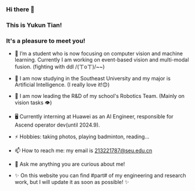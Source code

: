 ### Hi there 👋
### This is Yukun Tian!
### It's a pleasure to meet you!

- 🔭 I’m a student who is now focusing on computer vision and machine learning. Currently I am working on event-based vision and multi-modal fusion. (fighting with ddl /(ㄒoㄒ)/~~)  
- 👯 I am now studying in the Southeast University and my major is Artificial Intelligence. (I really love it!😊)  
- 🌱 I am now leading the R&D of my school's Robotics Team. (Mainly on vision tasks 👁)
- 🖥️ Currently interning at Huawei as an AI Engineer, responsible for Ascend operator dev(until 2024.9).
- ⚡ Hobbies: taking photos, playing badminton, reading...  
- 📫 How to reach me: my email is 213221787@seu.edu.cn  
- 💬 Ask me anything you are curious about me!  

-  ✨ On this website you can find #part# of my engineering and research work, but I will update it as soon as possible! ✨


<!--
**TTiannaiTT/TTiannaiTT** is a ✨ _special_ ✨ repository because its `README.md` (this file) appears on your GitHub profile.

Here are some ideas to get you started:

- 🔭 I’m currently working on ...
- 🌱 I’m currently learning ...
- 👯 I’m looking to collaborate on ...
- 🤔 I’m looking for help with ...
- 💬 Ask me about ...
- 📫 How to reach me: ...
- 😄 Pronouns: ...
- ⚡ Fun fact: ...
-->
